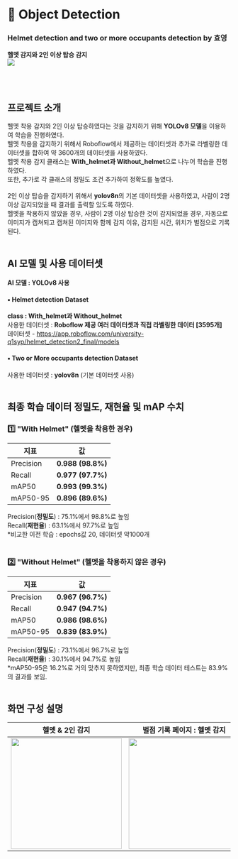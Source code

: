 # 🚴 Object Detection
### Helmet detection and two or more occupants detection by 효영
**헬멧 감지와 2인 이상 탑승 감지**<br>
<img src="https://hits.seeyoufarm.com/api/count/incr/badge.svg?url=https://github.com/safeT-CE/Detection&count_bg=%23FFC107&title_bg=%23555555&icon=github.svg&icon_color=%23FFFFFF&title=hits&edge_flat=false" />

</br><br>

## 프로젝트 소개
헬멧 착용 감지와 2인 이상 탑승하였다는 것을 감지하기 위해 **YOLOv8 모델**을 이용하여 학습을 진행하였다.<br>
헬멧 착용을 감지하기 위해서 Roboflow에서 제공하는 데이터셋과 추가로 라벨링한 데이터셋을 합하여 약 3600개의 데이터셋을 사용하였다.<br>
헬멧 착용 감지 클래스는 **With_helmet과 Without_helmet**으로 나누어 학습을 진행하였다.<br> 
또한, 추가로 각 클래스의 정밀도 조건 추가하여 정확도를 높였다.<br><br>
2인 이상 탑승을 감지하기 위해서 **yolov8n**의 기본 데이터셋을 사용하였고, 사람이 2명 이상 감지되었을 때 결과를 출력할 있도록 하였다.<br>
헬멧을 착용하지 않았을 경우, 사람이 2명 이상 탑승한 것이 감지되었을 경우, 자동으로 이미지가 캡쳐되고 캡쳐된 이미지와 함께 감지 이유, 감지된 시간, 위치가 벌점으로 기록된다.<br><br>

## AI 모델 및 사용 데이터셋
#### AI 모델 : YOLOv8 사용

#### ▪️ Helmet detection Dataset
**class : With_helmet과 Without_helmet**<br>
사용한 데이터셋 : **Roboflow 제공 여러 데이터셋과 직접 라벨링한 데이터 [3595개]** </br>
데이터셋 - https://app.roboflow.com/university-q1syp/helmet_detection2_final/models

#### ▪️ Two or More occupants detection Dataset
사용한 데이터셋 : **yolov8n** (기본 데이터셋 사용)
<br><br>

## 최종 학습 데이터 정밀도, 재현율 및 mAP 수치 
### 1️⃣ "With Helmet" (헬멧을 착용한 경우)
| 지표        | 값          |
|------------|------------|
| Precision  | **0.988 (98.8%)** |
| Recall     | **0.977 (97.7%)** |
| mAP50      | **0.993 (99.3%)** |
| mAP50-95   | **0.896 (89.6%)** |

Precision(**정밀도**) : 75.1%에서 98.8%로 높임 <br>
Recall(**재현율**) : 63.1%에서 97.7%로 높임  <br>
*비교한 이전 학습 : epochs값 20, 데이터셋 약1000개 <br><br>

### 2️⃣ "Without Helmet" (헬멧을 착용하지 않은 경우)
| 지표        | 값          |
|------------|------------|
| Precision  | **0.967 (96.7%)** |
| Recall     | **0.947 (94.7%)** |
| mAP50      | **0.986 (98.6%)** |
| mAP50-95   | **0.839 (83.9%)** |

Precision(**정밀도**) : 73.1%에서 96.7%로 높임 <br>
Recall(**재현율**) : 30.1%에서 94.7%로 높임  <br>
*mAP50-95은 16.2%로 거의 맞추지 못하였지만, 최종 학습 데이터 테스트는 83.9%의 결과를 보임.
<br><br>

## 화면 구성 설명
|          헬멧 & 2인 감지          |          벌점 기록 페이지 : 헬멧 감지          |          벌점 기록 페이지 : 2인 감지          |
|:--------------------------:|:--------------------------:|:--------------------------:|
| <img width="250" src="https://github.com/user-attachments/assets/c5b8308d-679a-479a-8944-c0699f0b03c3"/> | <img width="250" src="https://github.com/user-attachments/assets/2ec45c4a-ab53-4984-8b5e-9f7e61d56963"/> | <img width="250" src="https://github.com/user-attachments/assets/192f4ba6-0f4c-4e92-9a8a-0b92766d15e2"/> |
